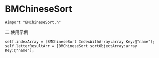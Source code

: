 # BMChineseSort

    #import "BMChineseSort.h"

二.使用示例

    self.indexArray = [BMChineseSort IndexWithArray:array Key:@"name"];
    self.letterResultArr = [BMChineseSort sortObjectArray:array Key:@"name"];

